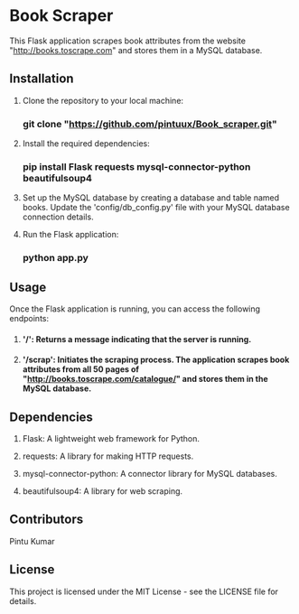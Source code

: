 # Book Scraper

This Flask application scrapes book attributes from the website "http://books.toscrape.com" and stores them in a MySQL database.

## Installation
1. Clone the repository to your local machine:
   ### git clone "https://github.com/pintuux/Book_scraper.git"
   
2. Install the required dependencies:
   ### pip install Flask requests mysql-connector-python beautifulsoup4
   
3. Set up the MySQL database by creating a database and table named books. Update the 'config/db_config.py' file with your MySQL database connection details.

4. Run the Flask application:
   ### python app.py

## Usage
Once the Flask application is running, you can access the following endpoints:

1. #### '/':  Returns a message indicating that the server is running.

2. #### '/scrap': Initiates the scraping process. The application scrapes book attributes from all 50 pages of "http://books.toscrape.com/catalogue/" and stores them in the MySQL database.

## Dependencies

1. Flask: A lightweight web framework for Python.
 
2. requests: A library for making HTTP requests.
 
3. mysql-connector-python: A connector library for MySQL databases.
 
4. beautifulsoup4: A library for web scraping.

## Contributors

Pintu Kumar

## License

This project is licensed under the MIT License - see the LICENSE file for details.
